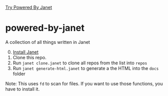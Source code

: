 [Try Powered By Janet](https://goto-engineering.github.io/powered-by-janet/)

# powered-by-janet
A collection of all things written in Janet

0. [Install Janet](https://janet-lang.org/docs/index.html)
1. Clone this repo.
2. Run `janet clone.janet` to clone all repos from the list into `repos`
3. Run `janet generate-html.janet` to generate a the HTML into the `docs` folder

Note: This uses `fd` to scan for files. If you want to use those functions, you have to install it.
